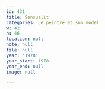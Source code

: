 ```yaml
---
id: 431
title: Sensualit
categories: Le peintre et son model
w: 42
h: 46
location: null
note: null
file: null
year: '1978'
year_start: 1978
year_end: null
image: null

---
```

